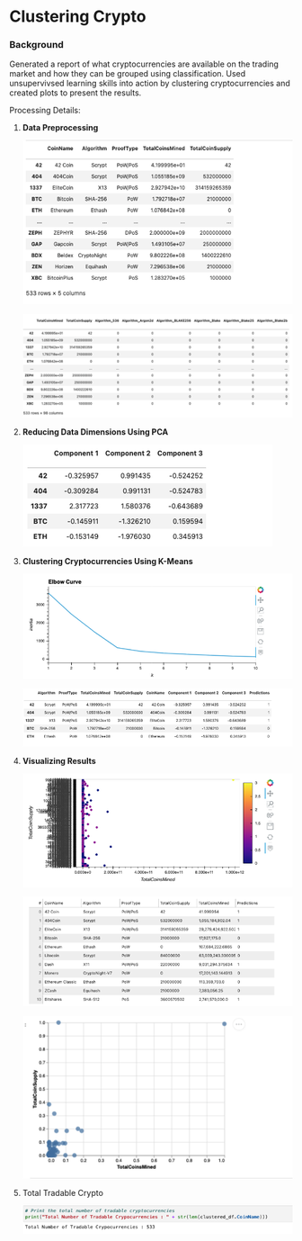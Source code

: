 # Clustering Crypto


### Background
Generated a report of what cryptocurrencies are available on the trading market and how they can be grouped using classification.
Used unsupervivsed learning skills into action by clustering cryptocurrencies and created plots to present the results.

Processing Details:<br/>
1) **Data Preprocessing**
     
   ![](Images/Pre-Processing_Step1.png)
    
   ![](Images/Pre-Processing_Text_Features.png)
    
2) **Reducing Data Dimensions Using PCA**
    
   ![](Images/Reducing_Dimensions_PCA.png)
    
3) **Clustering Cryptocurrencies Using K-Means**
        
   ![](Images/Elbow_Curve.png)
        
   ![](Images/Predicted_Clusters.png)
    
4) **Visualizing Results**
    
   ![](Images/Scatter_Hvplot.png)
        
   ![](Images/Table_Tradable_Crypto.png)
        
   ![](Images/Altair_Scatter_Plot.png)
   
5) Total Tradable Crypto <br/>
    
    ![](Images/Total.png)

